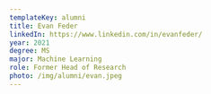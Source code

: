 ```yaml
---
templateKey: alumni
title: Evan Feder
linkedIn: https://www.linkedin.com/in/evanfeder/
year: 2021
degree: MS
major: Machine Learning
role: Former Head of Research
photo: /img/alumni/evan.jpeg
---
```

